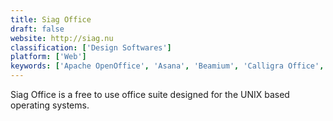 ```yaml
---
title: Siag Office
draft: false 
website: http://siag.nu
classification: ['Design Softwares']
platform: ['Web']
keywords: ['Apache OpenOffice', 'Asana', 'Beamium', 'Calligra Office', 'Impressive', 'Keynote', 'LibreOffice', 'LibreOffice - Impress', 'Microsoft Office', 'ONLYOFFICE', 'PDF Presenter', 'PDF Presenter Console', 'PDFrizator', 'Polaris Office', 'Prezi', 'SoftMaker Office', 'WPS Office', 'WeCompress', 'Zoho Docs', 'pdfpc']
---
```

Siag Office is a free to use office suite designed for the UNIX based operating systems.